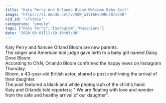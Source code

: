 ```yaml
---
title: "Katy Perry And Orlando Bloom Welcome Baby Girl"
image: "https://s1.dmcdn.net/v/SQW_a1VI6HxU9RL7B/x240"
vid_id: "x7vtm1w"
categories: "people"
tags: ["Katy Perry","Instagram","Musicians"]
date: "2020-09-01T11:10:10+03:00"
---
```

Katy Perry and fiancee Orland Bloom are new parents.  <br>The singer and American Idol judge gave birth to a baby girl named Daisy Dove Bloom.  <br>According to CNN, Orlando Bloom confirmed the happy news on Instagram Thursday.  <br>Bloom, a 43-year-old British actor, shared a post confirming the arrival of their daughter.  <br>The post featured a black and white photograph of the child's hand.  <br>Katy and Orlando told reporters; &quot;'We are floating with love and wonder from the safe and healthy arrival of our daughter&quot;.
